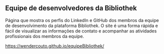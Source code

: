 ## Equipe de desenvolvedores da Bibliothek
Página que mostra os perfis do LinkedIn e GitHub dos membros da equipe de desenvolvimento da plataforma Bibliothek. O site é uma forma rápida e fácil de visualizar as informações de contato e acompanhar as atividades profissionais dos membros da equipe.

https://wendercouto.github.io/equipeBibliothek/
